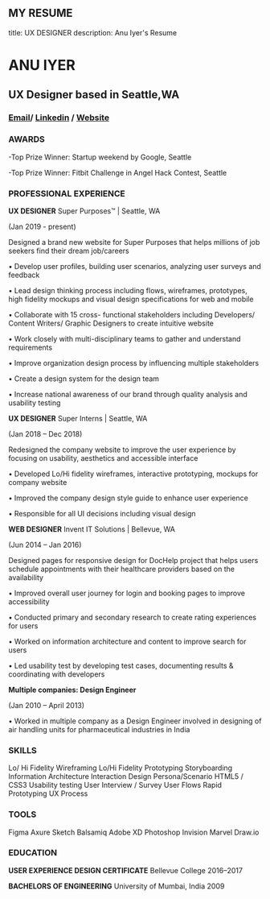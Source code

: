 ## MY RESUME
title: UX DESIGNER
description: Anu Iyer's Resume


# ANU IYER
## UX Designer based in Seattle,WA
### [Email](anubechem@gmail.com)/ [Linkedin](www.linkedin.com/in/anu-iyer) / [Website](https://anuportfolio.wixsite.com/mysite)

### AWARDS
-Top Prize Winner: Startup weekend by Google, Seattle

-Top Prize Winner: Fitbit Challenge in Angel Hack Contest, Seattle

### PROFESSIONAL EXPERIENCE
**UX DESIGNER**
Super Purposes™ | Seattle, WA 

(Jan 2019 - present)

Designed a brand new website for Super Purposes that helps millions of job seekers find their dream job/careers  

•	Develop user profiles, building user scenarios, analyzing user surveys and feedback

•	Lead design thinking process including flows, wireframes, prototypes, high fidelity mockups and visual design specifications for  web and mobile

•	Collaborate with 15 cross- functional stakeholders including Developers/ Content Writers/ Graphic Designers to create intuitive website	

•	Work closely with multi-disciplinary teams to gather and understand requirements

•	Improve organization design process by influencing multiple stakeholders

•	Create a design system for the design team  

•	Increase national awareness of our brand through quality analysis and usability testing

**UX DESIGNER**
Super Interns | Seattle, WA 

(Jan 2018 – Dec 2018)

Redesigned the company website to improve the user experience by focusing on usability, aesthetics and accessible interface

•	Developed Lo/Hi fidelity wireframes, interactive prototyping, mockups for company website

•	Improved the company design style guide to enhance user experience 

•	Responsible for all UI decisions including visual design


**WEB DESIGNER**
Invent IT Solutions | Bellevue, WA 

(Jun 2014 – Jan 2016)

Designed pages for responsive design for DocHelp project that helps users schedule appointments with their healthcare providers based on the availability

•	Improved overall user journey for login and booking pages to improve accessibility

•	Conducted primary and secondary research to create rating experiences for users 

•	Worked on information architecture and content to improve search for users 

•	Led usability test by developing test cases, documenting results & coordinating with developers


**Multiple companies: Design Engineer**

(Jan 2010 – April 2013)

•	Worked in multiple company as a Design Engineer involved in designing of air handling units for pharmaceutical industries in India

### SKILLS
Lo/ Hi Fidelity Wireframing
Lo/Hi Fidelity Prototyping
Storyboarding
Information Architecture
Interaction Design
Persona/Scenario
HTML5 / CSS3
Usability testing
User Interview / Survey
User Flows
Rapid Prototyping
UX Process

### TOOLS
Figma
Axure
Sketch
Balsamiq
Adobe XD
Photoshop
Invision
Marvel
Draw.io

### EDUCATION 
**USER EXPERIENCE DESIGN CERTIFICATE**
Bellevue College
2016–2017

**BACHELORS OF ENGINEERING** 
University of Mumbai, India
2009




